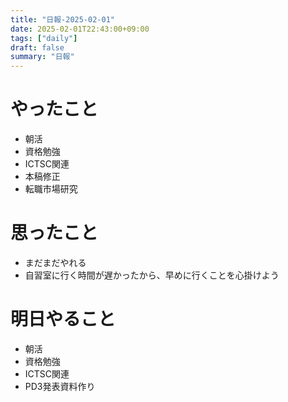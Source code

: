 ```yaml
---
title: "日報-2025-02-01"
date: 2025-02-01T22:43:00+09:00
tags: ["daily"]
draft: false
summary: "日報"
---
```


# やったこと
- 朝活
- 資格勉強
- ICTSC関連
- 本稿修正
- 転職市場研究
# 思ったこと
- まだまだやれる
- 自習室に行く時間が遅かったから、早めに行くことを心掛けよう
# 明日やること
- 朝活
- 資格勉強
- ICTSC関連
- PD3発表資料作り